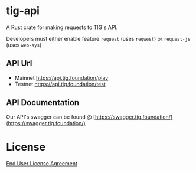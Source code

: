 # tig-api

A Rust crate for making requests to TIG's API.

Developers must either enable feature `request` (uses `reqwest`) or `request-js` (uses `web-sys`) 

## API Url
* Mainnet https://api.tig.foundation/play
* Testnet https://api.tig.foundation/test

## API Documentation

Our API's swagger can be found @ [https://swagger.tig.foundation/](https://swagger.tig.foundation/)

# License

[End User License Agreement](../docs/agreements/end_user_license_agreement.pdf)